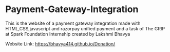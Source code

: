 # Payment-Gateway-Integration
This is the website of a payment gateway integration made with HTML,CSS,javascript and razorpay unified payment and a task of The GRIP at Spark Foundation Internship created by Lakshmi Bhavya


Website Link: https://bhavya414.github.io/Donation/
